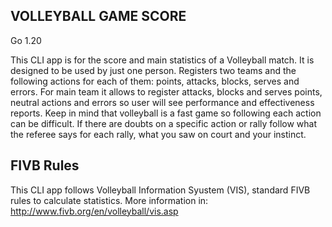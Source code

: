 ## VOLLEYBALL GAME SCORE
Go 1.20

This CLI app is for the score and main statistics of a Volleyball match. It is designed to be used by just one person.
Registers two teams and the following actions for each of them: points, attacks, blocks, serves and errors.
For main team it allows to register attacks, blocks and serves points, neutral actions and errors so user will see performance and effectiveness reports.
Keep in mind that volleyball is a fast game so following each action can be difficult. If there are doubts on a specific action or rally follow what the referee says for each rally, what you saw on court and your instinct.

## FIVB Rules
This CLI app follows Volleyball Information Syustem (VIS), standard FIVB rules to calculate statistics.
More information in: http://www.fivb.org/en/volleyball/vis.asp
